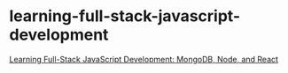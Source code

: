 # learning-full-stack-javascript-development
[Learning Full-Stack JavaScript Development: MongoDB, Node, and React](https://www.linkedin.com/learning/learning-full-stack-javascript-development-mongodb-node-and-react/modern-javascript?u=26124378)
